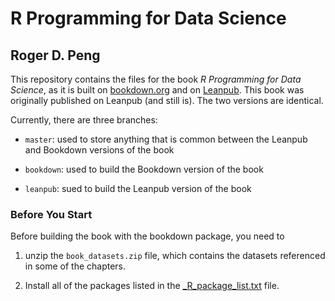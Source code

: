# R Programming for Data Science
## Roger D. Peng

This repository contains the files for the book *R Programming for
Data Science*, as it is built on [bookdown.org](https://bookdown.org/rdpeng/rprogdatascience/) and on
[Leanpub](https://leanpub.com/rprogramming/). This book was originally
published on Leanpub (and still is). The two versions are identical.

Currently, there are three branches:

* `master`: used to store anything that is common between the Leanpub and Bookdown versions of the book

* `bookdown`: used to build the Bookdown version of the book

* `leanpub`: sued to build the Leanpub version of the book


### Before You Start

Before building the book with the bookdown package, you need to 

1. unzip the `book_datasets.zip` file, which contains the datasets referenced in some of the chapters.

2. Install all of the packages listed in the [_R_package_list.txt](https://github.com/rdpeng/rprogdatascience/blob/master/manuscript/_R_package_list.txt) file.


